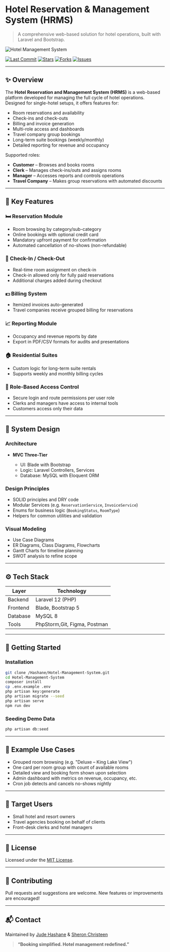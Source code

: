 # Hotel Reservation & Management System (HRMS)

> A comprehensive web-based solution for hotel operations, built with Laravel and Bootstrap.

![Hotel Management System](logo.png)

[![Last Commit](https://img.shields.io/github/last-commit/Hashane/Hotel-Management-System)](https://github.com/Hashane/Hotel-Management-System/commits)
[![Stars](https://img.shields.io/github/stars/Hashane/Hotel-Management-System?style=social)](https://github.com/Hashane/Hotel-Management-System/stargazers)
[![Forks](https://img.shields.io/github/forks/Hashane/Hotel-Management-System?style=social)](https://github.com/Hashane/Hotel-Management-System/network/members)
[![Issues](https://img.shields.io/github/issues/Hashane/Hotel-Management-System)](https://github.com/Hashane/Hotel-Management-System/issues)

---

## ✨ Overview

The **Hotel Reservation and Management System (HRMS)** is a web-based platform developed for managing the full cycle of hotel operations. Designed for single-hotel setups, it offers features for:

* Room reservations and availability
* Check-ins and check-outs
* Billing and invoice generation
* Multi-role access and dashboards
* Travel company group bookings
* Long-term suite bookings (weekly/monthly)
* Detailed reporting for revenue and occupancy

Supported roles:

* **Customer** – Browses and books rooms
* **Clerk** – Manages check-ins/outs and assigns rooms
* **Manager** – Accesses reports and controls operations
* **Travel Company** – Makes group reservations with automated discounts

---

## 🔑 Key Features

### 🛏️ Reservation Module

* Room browsing by category/sub-category
* Online bookings with optional credit card
* Mandatory upfront payment for confirmation
* Automated cancellation of no-shows (non-refundable)

### 🧾 Check-In / Check-Out

* Real-time room assignment on check-in
* Check-in allowed only for fully paid reservations
* Additional charges added during checkout

### 💵 Billing System

* Itemized invoices auto-generated
* Travel companies receive grouped billing for reservations

### 📈 Reporting Module

* Occupancy and revenue reports by date
* Export in PDF/CSV formats for audits and presentations

### 🏠 Residential Suites

* Custom logic for long-term suite rentals
* Supports weekly and monthly billing cycles

### 🔐 Role-Based Access Control

* Secure login and route permissions per user role
* Clerks and managers have access to internal tools
* Customers access only their data

---

## 🧱 System Design

### Architecture

* **MVC Three-Tier**

  * UI: Blade with Bootstrap
  * Logic: Laravel Controllers, Services
  * Database: MySQL with Eloquent ORM

### Design Principles

* SOLID principles and DRY code
* Modular Services (e.g. `ReservationService`, `InvoiceService`)
* Enums for business logic (`BookingStatus`, `RoomType`)
* Helpers for common utilities and validation

### Visual Modeling

* Use Case Diagrams
* ER Diagrams, Class Diagrams, Flowcharts
* Gantt Charts for timeline planning
* SWOT analysis to refine scope

---

## ⚙️ Tech Stack

| Layer    | Technology          |
| -------- | ------------------- |
| Backend  | Laravel 12 (PHP)    |
| Frontend | Blade, Bootstrap 5  |
| Database | MySQL 8             |
| Tools    | PhpStorm,Git, Figma, Postman |

---

## 🚀 Getting Started

### Installation

```bash
git clone /Hashane/Hotel-Management-System.git
cd Hotel-Management-System
composer install
cp .env.example .env
php artisan key:generate
php artisan migrate --seed
php artisan serve
npm run dev
```

### Seeding Demo Data

```bash
php artisan db:seed
```

---

## 🧪 Example Use Cases

* Grouped room browsing (e.g. "Deluxe – King Lake View")
* One card per room group with count of available rooms
* Detailed view and booking form shown upon selection
* Admin dashboard with metrics on revenue, occupancy, etc.
* Cron job detects and cancels no-shows nightly

---

## 👤 Target Users

* Small hotel and resort owners
* Travel agencies booking on behalf of clients
* Front-desk clerks and hotel managers

---

## 📘 License

Licensed under the [MIT License](LICENSE).

---

## 🤝 Contributing

Pull requests and suggestions are welcome. New features or improvements are encouraged!

---

## 📬 Contact

Maintained by [Jude Hashane](https://www.linkedin.com/in/judehashane) & [Sheron Christeen](https://www.linkedin.com/in/sheronc03)

> **“Booking simplified. Hotel management redefined.”**
